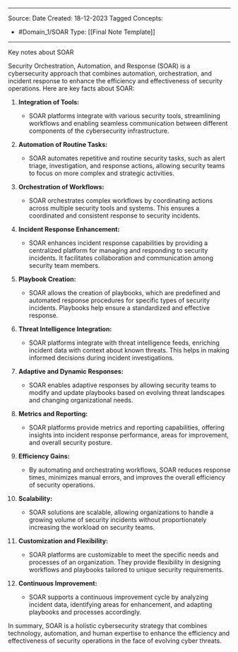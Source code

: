 - - -
Source:
Date Created:  18-12-2023
Tagged Concepts:
- #Domain_1/SOAR 
Type: [[Final Note Template]]
- - - 
Key notes about SOAR

Security Orchestration, Automation, and Response (SOAR) is a cybersecurity approach that combines automation, orchestration, and incident response to enhance the efficiency and effectiveness of security operations. Here are key facts about SOAR:

1. **Integration of Tools:**
    
    - SOAR platforms integrate with various security tools, streamlining workflows and enabling seamless communication between different components of the cybersecurity infrastructure.
2. **Automation of Routine Tasks:**
    
    - SOAR automates repetitive and routine security tasks, such as alert triage, investigation, and response actions, allowing security teams to focus on more complex and strategic activities.
3. **Orchestration of Workflows:**
    
    - SOAR orchestrates complex workflows by coordinating actions across multiple security tools and systems. This ensures a coordinated and consistent response to security incidents.
4. **Incident Response Enhancement:**
    
    - SOAR enhances incident response capabilities by providing a centralized platform for managing and responding to security incidents. It facilitates collaboration and communication among security team members.
5. **Playbook Creation:**
    
    - SOAR allows the creation of playbooks, which are predefined and automated response procedures for specific types of security incidents. Playbooks help ensure a standardized and effective response.
6. **Threat Intelligence Integration:**
    
    - SOAR platforms integrate with threat intelligence feeds, enriching incident data with context about known threats. This helps in making informed decisions during incident investigations.
7. **Adaptive and Dynamic Responses:**
    
    - SOAR enables adaptive responses by allowing security teams to modify and update playbooks based on evolving threat landscapes and changing organizational needs.
8. **Metrics and Reporting:**
    
    - SOAR platforms provide metrics and reporting capabilities, offering insights into incident response performance, areas for improvement, and overall security posture.
9. **Efficiency Gains:**
    
    - By automating and orchestrating workflows, SOAR reduces response times, minimizes manual errors, and improves the overall efficiency of security operations.
10. **Scalability:**
    
    - SOAR solutions are scalable, allowing organizations to handle a growing volume of security incidents without proportionately increasing the workload on security teams.
11. **Customization and Flexibility:**
    
    - SOAR platforms are customizable to meet the specific needs and processes of an organization. They provide flexibility in designing workflows and playbooks tailored to unique security requirements.
12. **Continuous Improvement:**
    
    - SOAR supports a continuous improvement cycle by analyzing incident data, identifying areas for enhancement, and adapting playbooks and processes accordingly.

In summary, SOAR is a holistic cybersecurity strategy that combines technology, automation, and human expertise to enhance the efficiency and effectiveness of security operations in the face of evolving cyber threats.